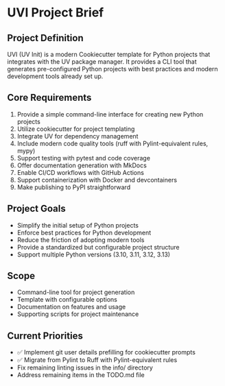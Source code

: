 # UVI Project Brief

## Project Definition

UVI (UV Init) is a modern Cookiecutter template for Python projects that integrates with the UV package manager. It provides a CLI tool that generates pre-configured Python projects with best practices and modern development tools already set up.

## Core Requirements

1. Provide a simple command-line interface for creating new Python projects
2. Utilize cookiecutter for project templating
3. Integrate UV for dependency management
4. Include modern code quality tools (ruff with Pylint-equivalent rules, mypy)
5. Support testing with pytest and code coverage
6. Offer documentation generation with MkDocs
7. Enable CI/CD workflows with GitHub Actions
8. Support containerization with Docker and devcontainers
9. Make publishing to PyPI straightforward

## Project Goals

- Simplify the initial setup of Python projects
- Enforce best practices for Python development
- Reduce the friction of adopting modern tools
- Provide a standardized but configurable project structure
- Support multiple Python versions (3.10, 3.11, 3.12, 3.13)

## Scope

- Command-line tool for project generation
- Template with configurable options
- Documentation on features and usage
- Supporting scripts for project maintenance

## Current Priorities

- ✅ Implement git user details prefilling for cookiecutter prompts
- ✅ Migrate from Pylint to Ruff with Pylint-equivalent rules
- Fix remaining linting issues in the info/ directory
- Address remaining items in the TODO.md file
